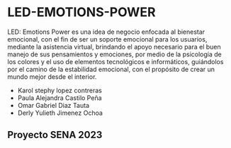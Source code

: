 # LED-EMOTIONS-POWER
LED: Emotions Power es una idea de negocio enfocada al bienestar emocional, con el fin de ser un soporte emocional para los usuarios, mediante la asistencia virtual, brindando el apoyo necesario para el buen manejo de sus pensamientos y emociones, por medio de la psicología de los colores y el uso de elementos tecnológicos e informáticos, guiándolos por el camino de la estabilidad emocional, con el propósito de crear un mundo mejor desde el interior.

- Karol stephy lopez contreras
- Paula Alejandra Castilo Peña
- Omar Gabriel Diaz Tauta
- Derly Yulieth Jimenez Ochoa

## Proyecto SENA 2023
